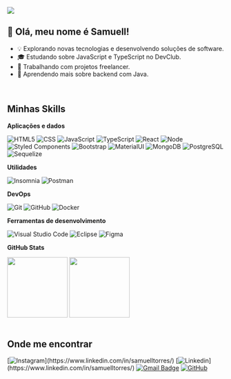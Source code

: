 ![](https://komarev.com/ghpvc/?username=samuelltorres&color=8d65c5)

## 💜 Olá, meu nome é Samuell!

- 💡 Explorando novas tecnologias e desenvolvendo soluções de software.
- 🎓 Estudando sobre JavaScript e TypeScript no DevClub.
- 💼 Trabalhando com projetos freelancer.
- 🌱 Aprendendo mais sobre backend com Java.

<br/>

## Minhas Skills

**Aplicações e dados**

![HTML5](https://img.shields.io/badge/-HTML5-333333?style=flat&logo=HTML5)
![CSS](https://img.shields.io/badge/-CSS-333333?style=flat&logo=CSS3&logoColor=1572B6)
![JavaScript](https://img.shields.io/badge/-JavaScript-333333?style=flat&logo=javascript)
![TypeScript](https://img.shields.io/badge/-TypeScript-333333?style=flat&logo=typescript)
![React](https://img.shields.io/badge/-React-333333?style=flat&logo=react)
![Node](https://img.shields.io/badge/-NodeJs-333333?style=flat&logo=nodedotjs)
![Styled Components](https://img.shields.io/badge/-StyledComponents-333333?style=flat&logo=styledcomponents&logoColor=007396)
![Bootstrap](https://img.shields.io/badge/-Bootstrap-333333?style=flat&logo=bootstrap)
![MaterialUI](https://img.shields.io/badge/-MaterialUI-333333?style=flat&logo=mui)
![MongoDB](https://img.shields.io/badge/-MongoDB-333333?style=flat&logo=mongodb)
![PostgreSQL](https://img.shields.io/badge/-PostgreSQL-333333?style=flat&logo=postgresql)
![Sequelize](https://img.shields.io/badge/-Sequelize-333333?style=flat&logo=sequelize)



**Utilidades**

![Insomnia](https://img.shields.io/badge/-Insomnia-333333?style=flat&logo=insomnia)
![Postman](https://img.shields.io/badge/-Postman-333333?style=flat&logo=postman)

**DevOps**

![Git](https://img.shields.io/badge/-Git-333333?style=flat&logo=git)
![GitHub](https://img.shields.io/badge/-GitHub-333333?style=flat&logo=github)
![Docker](https://img.shields.io/badge/-Docker-333333?style=flat&logo=docker)

**Ferramentas de desenvolvimento**

![Visual Studio Code](https://img.shields.io/badge/-Visual%20Studio%20Code-333333?style=flat&logo=visual-studio-code&logoColor=007ACC)
![Eclipse](https://img.shields.io/badge/-Eclipse-333333?style=flat&logo=eclipse-ide&logoColor=2C2255)
![Figma](https://img.shields.io/badge/-Figma-333333?style=flat&logo=figma&logoColor=007ACC)

**GitHub Stats**
  
<div>
  
<img height="140em" src="https://github-readme-stats.vercel.app/api?username=samuelltorres&show_icons=true&hide_title=true&count_private=true&text_color=ffffff&icon_color=0891b2&bg_color=66000000&hide_border=true&show_icons=true"/>
<img height="140em" src="https://github-readme-stats.vercel.app/api/top-langs/?username=samuelltorres&layout=compact&show_icons=true&icon_color=FFFFFF&theme=dark&bg_color=FFFFFF00&hide_title=true&hide_border=true&hide=prs&include_all_commits=true"/>
</div>

<br/>

## Onde me encontrar

[![Instagram](https://img.shields.io/badge/-Instagram-e21f84?style=flat-square&logo=instagram&logoColor=white&link=(https://www.instagram.com/samuellt_r/))](https://www.linkedin.com/in/samuelltorres/)
[![Linkedin](https://img.shields.io/badge/-Samuell-blue?style=flat-square&logo=Linkedin&logoColor=white&link=(https://www.linkedin.com/in/samuelltorres/))](https://www.linkedin.com/in/samuelltorres/)
[![Gmail Badge](https://img.shields.io/badge/-samuelltorres145@gmail.com-006bed?style=flat-square&logo=Gmail&logoColor=white&link=mailto:samuelltorres145@gmail.com)](mailto:samuelltorres145@gmail.com)
[![GitHub](https://img.shields.io/github/followers/samuelltorres?label=follow&style=social)](https://github.com/samuelltorres)
